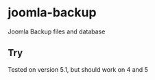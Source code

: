 # joomla-backup
Joomla Backup files and  database

## Try
Tested on version 5.1, but should work on 4 and 5

